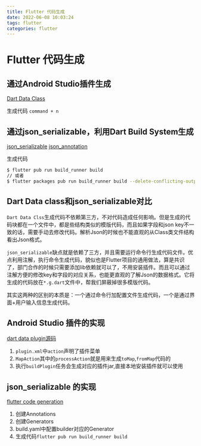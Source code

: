 ```yaml
---
title: Flutter 代码生成
date: 2022-06-08 10:03:24
tags: flutter
categories: flutter
---
```


# Flutter 代码生成

## 通过Android Studio插件生成
[Dart Data Class](https://plugins.jetbrains.com/plugin/12429-dart-data-class)

生成代码
`command + n`


## 通过json_serializable，利用Dart Build System生成
[json_serializable](https://pub.dev/packages/json_serializable)
[json_annotation](https://pub.dev/packages/json_annotation)

生成代码
```bash
$ flutter pub run build_runner build
// 或者
$ flutter packages pub run build_runner build --delete-conflicting-outputs  
```

## Dart Data class和json_serializable对比
`Dart Data Clss`生成代码不依赖第三方，不对代码造成任何影响。但是生成的代码块都在一个文件中，都是些结构类似的模版代码，而且如果字段和json key不一致的话，需要手动去修改代码。解析Json的时候也不能直观的从Class类文件结构看出Json格式。

`json_serializable`缺点就是依赖了三方，并且需要运行命令行生成代码文件。优点利用注解，执行命令生成代码，貌似也是Flutter项目的通用做法，算是共识了，部门合作的时候只需要添加lib依赖就可以了，不用安装插件。而且可以通过注解方便的修改key和字段的对应关系，也能更直观的了解Json的数据格式。它将生成的代码放在`*.g.dart`文件中，帮我们屏蔽掉很多模版代码。

其实这两种的区别的本质是：一个通过命令行加配置文件生成代码，一个是通过界面+用户输入信息生成代码。

## Android Studio 插件的实现
[dart data plugin源码](https://github.com/andrasferenczi/dart-data-plugin)
1. `plugin.xml`中`action`声明了插件菜单
2. `MapAction`其中的`processAction`就是用来生成`toMap`,`fromMap`代码的
3. 执行`buildPlugin`任务会生成对应的插件jar,直接本地安装插件就可以使用

## json_serializable 的实现
[flutter code generation](https://www.raywenderlich.com/22180993-flutter-code-generation-getting-started#toc-anchor-016)

1. 创建Annotations
2. 创建Generators
3. build.yaml中配置builder对应的Generator
4. 生成代码`flutter pub run build_runner build`